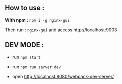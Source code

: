 ## How to use : 
**With npm :**
``npm i -g nginx-gui``

Then run : 
``nginx-gui`` and access http://localhost:9003
## DEV MODE : 

- run ``npm start``
- run ``npm run server:dev``

- open [http://localhost:8080/webpack-dev-server/](http://localhost:8080/webpack-dev-server/)